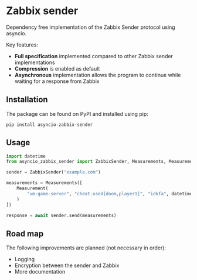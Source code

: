 # Zabbix sender
Dependency free implementation of the Zabbix Sender protocol using asyncio.

Key features:
- **Full specification** implemented compared to other Zabbix sender implementations
- **Compression** is enabled as default
- **Asynchronous** implementation allows the program to continue while waiting for a response from Zabbix

## Installation
The package can be found on PyPI and installed using pip:
```commandline
pip install asyncio-zabbix-sender
```

## Usage

```python
import datetime
from asyncio_zabbix_sender import ZabbixSender, Measurements, Measurement

sender = ZabbixSender("example.com")

measurements = Measurements([
    Measurement(
        "vm-game-server", "cheat.used[doom,player1]", "idkfa", datetime.datetime.utcnow()
    )
])

response = await sender.send(measurements)
```


## Road map
The following improvements are planned (not necessary in order):

- Logging
- Encryption between the sender and Zabbix
- More documentation
